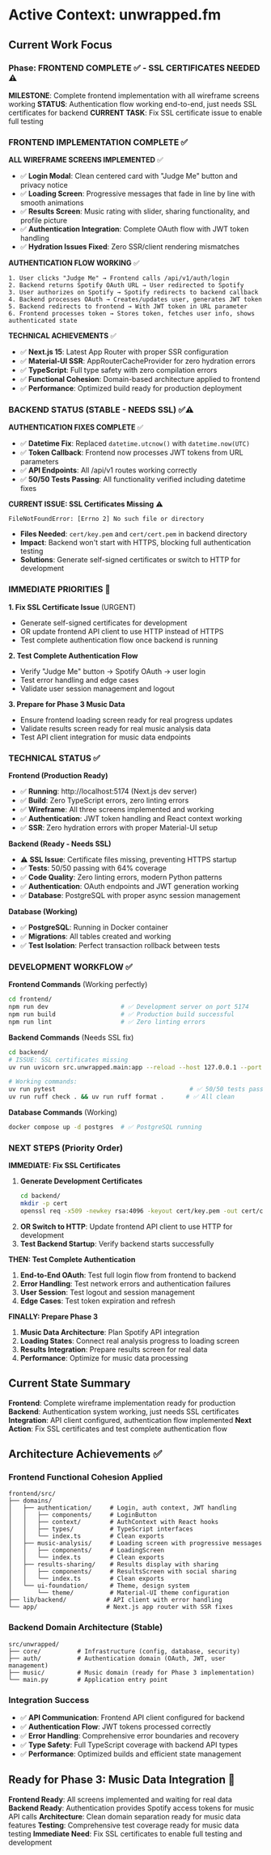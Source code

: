 # Active Context: unwrapped.fm

## Current Work Focus

### Phase: FRONTEND COMPLETE ✅ - SSL CERTIFICATES NEEDED ⚠️
**MILESTONE**: Complete frontend implementation with all wireframe screens working
**STATUS**: Authentication flow working end-to-end, just needs SSL certificates for backend
**CURRENT TASK**: Fix SSL certificate issue to enable full testing

### FRONTEND IMPLEMENTATION COMPLETE ✅

**ALL WIREFRAME SCREENS IMPLEMENTED** ✅
- ✅ **Login Modal**: Clean centered card with "Judge Me" button and privacy notice
- ✅ **Loading Screen**: Progressive messages that fade in line by line with smooth animations
- ✅ **Results Screen**: Music rating with slider, sharing functionality, and profile picture
- ✅ **Authentication Integration**: Complete OAuth flow with JWT token handling
- ✅ **Hydration Issues Fixed**: Zero SSR/client rendering mismatches

**AUTHENTICATION FLOW WORKING** ✅
```
1. User clicks "Judge Me" → Frontend calls /api/v1/auth/login
2. Backend returns Spotify OAuth URL → User redirected to Spotify
3. User authorizes on Spotify → Spotify redirects to backend callback
4. Backend processes OAuth → Creates/updates user, generates JWT token
5. Backend redirects to frontend → With JWT token in URL parameter
6. Frontend processes token → Stores token, fetches user info, shows authenticated state
```

**TECHNICAL ACHIEVEMENTS** ✅
- ✅ **Next.js 15**: Latest App Router with proper SSR configuration
- ✅ **Material-UI SSR**: AppRouterCacheProvider for zero hydration errors
- ✅ **TypeScript**: Full type safety with zero compilation errors
- ✅ **Functional Cohesion**: Domain-based architecture applied to frontend
- ✅ **Performance**: Optimized build ready for production deployment

### BACKEND STATUS (STABLE - NEEDS SSL) ✅⚠️

**AUTHENTICATION FIXES COMPLETE** ✅
- ✅ **Datetime Fix**: Replaced `datetime.utcnow()` with `datetime.now(UTC)`
- ✅ **Token Callback**: Frontend now processes JWT tokens from URL parameters
- ✅ **API Endpoints**: All /api/v1 routes working correctly
- ✅ **50/50 Tests Passing**: All functionality verified including datetime fixes

**CURRENT ISSUE: SSL Certificates Missing** ⚠️
```
FileNotFoundError: [Errno 2] No such file or directory
```
- **Files Needed**: `cert/key.pem` and `cert/cert.pem` in backend directory
- **Impact**: Backend won't start with HTTPS, blocking full authentication testing
- **Solutions**: Generate self-signed certificates or switch to HTTP for development

### IMMEDIATE PRIORITIES 🎯

**1. Fix SSL Certificate Issue** (URGENT)
- Generate self-signed certificates for development
- OR update frontend API client to use HTTP instead of HTTPS
- Test complete authentication flow once backend is running

**2. Test Complete Authentication Flow**
- Verify "Judge Me" button → Spotify OAuth → user login
- Test error handling and edge cases
- Validate user session management and logout

**3. Prepare for Phase 3 Music Data**
- Ensure frontend loading screen ready for real progress updates
- Validate results screen ready for real music analysis data
- Test API client integration for music data endpoints

### TECHNICAL STATUS ✅

**Frontend (Production Ready)**
- ✅ **Running**: http://localhost:5174 (Next.js dev server)
- ✅ **Build**: Zero TypeScript errors, zero linting errors
- ✅ **Wireframe**: All three screens implemented and working
- ✅ **Authentication**: JWT token handling and React context working
- ✅ **SSR**: Zero hydration errors with proper Material-UI setup

**Backend (Ready - Needs SSL)**
- ⚠️ **SSL Issue**: Certificate files missing, preventing HTTPS startup
- ✅ **Tests**: 50/50 passing with 64% coverage
- ✅ **Code Quality**: Zero linting errors, modern Python patterns
- ✅ **Authentication**: OAuth endpoints and JWT generation working
- ✅ **Database**: PostgreSQL with proper async session management

**Database (Working)**
- ✅ **PostgreSQL**: Running in Docker container
- ✅ **Migrations**: All tables created and working
- ✅ **Test Isolation**: Perfect transaction rollback between tests

### DEVELOPMENT WORKFLOW ✅

**Frontend Commands** (Working perfectly)
```bash
cd frontend/
npm run dev                    # ✅ Development server on port 5174
npm run build                  # ✅ Production build successful
npm run lint                   # ✅ Zero linting errors
```

**Backend Commands** (Needs SSL fix)
```bash
cd backend/
# ISSUE: SSL certificates missing
uv run uvicorn src.unwrapped.main:app --reload --host 127.0.0.1 --port 8443 --ssl-keyfile=cert/key.pem --ssl-certfile=cert/cert.pem

# Working commands:
uv run pytest                                     # ✅ 50/50 tests passing
uv run ruff check . && uv run ruff format .      # ✅ All clean
```

**Database Commands** (Working)
```bash
docker compose up -d postgres  # ✅ PostgreSQL running
```

### NEXT STEPS (Priority Order)

**IMMEDIATE: Fix SSL Certificates**
1. **Generate Development Certificates**
   ```bash
   cd backend/
   mkdir -p cert
   openssl req -x509 -newkey rsa:4096 -keyout cert/key.pem -out cert/cert.pem -days 365 -nodes
   ```
2. **OR Switch to HTTP**: Update frontend API client to use HTTP for development
3. **Test Backend Startup**: Verify backend starts successfully

**THEN: Test Complete Authentication**
1. **End-to-End OAuth**: Test full login flow from frontend to backend
2. **Error Handling**: Test network errors and authentication failures
3. **User Session**: Test logout and session management
4. **Edge Cases**: Test token expiration and refresh

**FINALLY: Prepare Phase 3**
1. **Music Data Architecture**: Plan Spotify API integration
2. **Loading States**: Connect real analysis progress to loading screen
3. **Results Integration**: Prepare results screen for real data
4. **Performance**: Optimize for music data processing

## Current State Summary

**Frontend**: Complete wireframe implementation ready for production
**Backend**: Authentication system working, just needs SSL certificates
**Integration**: API client configured, authentication flow implemented
**Next Action**: Fix SSL certificates and test complete authentication flow

## Architecture Achievements ✅

### Frontend Functional Cohesion Applied
```
frontend/src/
├── domains/
│   ├── authentication/     # Login, auth context, JWT handling
│   │   ├── components/     # LoginButton
│   │   ├── context/        # AuthContext with React hooks
│   │   ├── types/          # TypeScript interfaces
│   │   └── index.ts        # Clean exports
│   ├── music-analysis/     # Loading screen with progressive messages
│   │   ├── components/     # LoadingScreen
│   │   └── index.ts        # Clean exports
│   ├── results-sharing/    # Results display with sharing
│   │   ├── components/     # ResultsScreen with social sharing
│   │   └── index.ts        # Clean exports
│   └── ui-foundation/      # Theme, design system
│       └── theme/          # Material-UI theme configuration
├── lib/backend/           # API client with error handling
└── app/                   # Next.js app router with SSR fixes
```

### Backend Domain Architecture (Stable)
```
src/unwrapped/
├── core/          # Infrastructure (config, database, security)
├── auth/          # Authentication domain (OAuth, JWT, user management)
├── music/         # Music domain (ready for Phase 3 implementation)
└── main.py        # Application entry point
```

### Integration Success
- ✅ **API Communication**: Frontend API client configured for backend
- ✅ **Authentication Flow**: JWT tokens processed correctly
- ✅ **Error Handling**: Comprehensive error boundaries and recovery
- ✅ **Type Safety**: Full TypeScript coverage with backend API types
- ✅ **Performance**: Optimized builds and efficient state management

## Ready for Phase 3: Music Data Integration 🎵

**Frontend Ready**: All screens implemented and waiting for real data
**Backend Ready**: Authentication provides Spotify access tokens for music API calls
**Architecture**: Clean domain separation ready for music data features
**Testing**: Comprehensive test coverage ready for music data testing
**Immediate Need**: Fix SSL certificates to enable full testing and development
